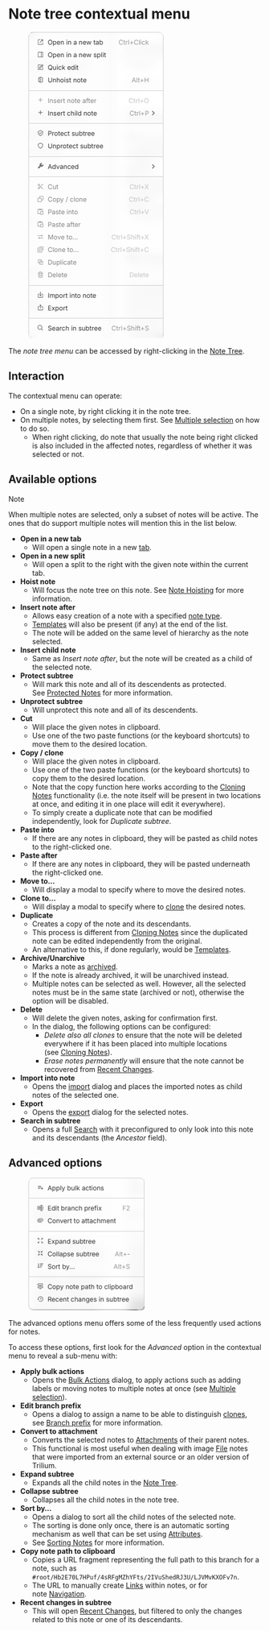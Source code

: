 # Note tree contextual menu
<figure class="image image-style-align-right"><img style="aspect-ratio:269/608;" src="1_Note tree contextual menu_.png" width="269" height="608"></figure>

The _note tree menu_ can be accessed by right-clicking in the <a class="reference-link" href="../Note%20Tree.md">Note Tree</a>.

## Interaction

The contextual menu can operate:

*   On a single note, by right clicking it in the note tree.
*   On multiple notes, by selecting them first. See <a class="reference-link" href="Multiple%20selection.md">Multiple selection</a> on how to do so.
    *   When right clicking, do note that usually the note being right clicked is also included in the affected notes, regardless of whether it was selected or not.

## Available options

> [!NOTE]
> When multiple notes are selected, only a subset of notes will be active. The ones that do support multiple notes will mention this in the list below.

*   **Open in a new tab**
    *   Will open a single note in a new [tab](../Tabs.md).
*   **Open in a new split**
    *   Will open a split to the right with the given note within the current tab.
*   **Hoist note**
    *   Will focus the note tree on this note. See <a class="reference-link" href="../../Navigation/Note%20Hoisting.md">Note Hoisting</a> for more information.
*   **Insert note after**
    *   Allows easy creation of a note with a specified [note type](../../../Note%20Types.md).
    *   <a class="reference-link" href="../../../Advanced%20Usage/Templates.md">Templates</a> will also be present (if any) at the end of the list.
    *   The note will be added on the same level of hierarchy as the note selected.
*   **Insert child note**
    *   Same as _Insert note after_, but the note will be created as a child of the selected note.
*   **Protect subtree**
    *   Will mark this note and all of its descendents as protected. See <a class="reference-link" href="../../Notes/Protected%20Notes.md">Protected Notes</a> for more information.
*   **Unprotect subtree**
    *   Will unprotect this note and all of its descendents.
*   **Cut**
    *   Will place the given notes in clipboard.
    *   Use one of the two paste functions (or the keyboard shortcuts) to move them to the desired location.
*   **Copy / clone**
    *   Will place the given notes in clipboard.
    *   Use one of the two paste functions (or the keyboard shortcuts) to copy them to the desired location.
    *   Note that the copy function here works according to the <a class="reference-link" href="../../Notes/Cloning%20Notes.md">Cloning Notes</a> functionality (i.e. the note itself will be present in two locations at once, and editing it in one place will edit it everywhere).
    *   To simply create a duplicate note that can be modified independently, look for _Duplicate subtree_.
*   **Paste into**
    *   If there are any notes in clipboard, they will be pasted as child notes to the right-clicked one.
*   **Paste after**
    *   If there are any notes in clipboard, they will be pasted underneath the right-clicked one.
*   **Move to…**
    *   Will display a modal to specify where to move the desired notes.
*   **Clone to…**
    *   Will display a modal to specify where to [clone](../../Notes/Cloning%20Notes.md) the desired notes.
*   **Duplicate**
    *   Creates a copy of the note and its descendants.
    *   This process is different from <a class="reference-link" href="../../Notes/Cloning%20Notes.md">Cloning Notes</a> since the duplicated note can be edited independently from the original.
    *   An alternative to this, if done regularly, would be <a class="reference-link" href="../../../Advanced%20Usage/Templates.md">Templates</a>.
*   **Archive/Unarchive**
    *   Marks a note as [archived](../../Notes/Archived%20Notes.md).
    *   If the note is already archived, it will be unarchived instead.
    *   Multiple notes can be selected as well. However, all the selected notes must be in the same state (archived or not), otherwise the option will be disabled.
*   **Delete**
    *   Will delete the given notes, asking for confirmation first.
    *   In the dialog, the following options can be configured:
        *   _Delete also all clones_ to ensure that the note will be deleted everywhere if it has been placed into multiple locations (see <a class="reference-link" href="../../Notes/Cloning%20Notes.md">Cloning Notes</a>).
        *   _Erase notes permanently_ will ensure that the note cannot be recovered from <a class="reference-link" href="../Recent%20Changes.md">Recent Changes</a>.
*   **Import into note**
    *   Opens the [import](../../Import%20%26%20Export.md) dialog and places the imported notes as child notes of the selected one.
*   **Export**
    *   Opens the [export](../../Import%20%26%20Export.md) dialog for the selected notes.
*   **Search in subtree**
    *   Opens a full <a class="reference-link" href="../../Navigation/Search.md">Search</a> with it preconfigured to only look into this note and its descendants (the _Ancestor_ field).

## Advanced options

<figure class="image image-style-align-right"><img style="aspect-ratio:231/263;" src="Note tree contextual menu_.png" width="231" height="263"></figure>

The advanced options menu offers some of the less frequently used actions for notes.

To access these options, first look for the _Advanced_ option in the contextual menu to reveal a sub-menu with:

*   **Apply bulk actions**
    *   Opens the <a class="reference-link" href="../../../Advanced%20Usage/Bulk%20Actions.md">Bulk Actions</a> dialog, to apply actions such as adding labels or moving notes to multiple notes at once (see <a class="reference-link" href="Multiple%20selection.md">Multiple selection</a>).
*   **Edit branch prefix**
    *   Opens a dialog to assign a name to be able to distinguish [clones](../../Notes/Cloning%20Notes.md), see <a class="reference-link" href="../../Notes/Cloning%20Notes/Branch%20prefix.md">Branch prefix</a> for more information.
*   **Convert to attachment**
    *   Converts the selected notes to <a class="reference-link" href="../../Notes/Attachments.md">Attachments</a> of their parent notes.
    *   This functional is most useful when dealing with image <a class="reference-link" href="../../../Note%20Types/File.md">File</a> notes that were imported from an external source or an older version of Trilium.
*   **Expand subtree**
    *   Expands all the child notes in the <a class="reference-link" href="../Note%20Tree.md">Note Tree</a>.
*   **Collapse subtree**
    *   Collapses all the child notes in the note tree.
*   **Sort by…**
    *   Opens a dialog to sort all the child notes of the selected note.
    *   The sorting is done only once, there is an automatic sorting mechanism as well that can be set using <a class="reference-link" href="../../../Advanced%20Usage/Attributes.md">Attributes</a>.
    *   See <a class="reference-link" href="../../Notes/Sorting%20Notes.md">Sorting Notes</a> for more information.
*   **Copy note path to clipboard**
    *   Copies a URL fragment representing the full path to this branch for a note, such as `#root/Hb2E70L7HPuf/4sRFgMZhYFts/2IVuShedRJ3U/LJVMvKXOFv7n`.
    *   The URL to manually create <a class="reference-link" href="../../../Note%20Types/Text/Links.md">Links</a> within notes, or for note <a class="reference-link" href="../../Navigation">Navigation</a>.
*   **Recent changes in subtree**
    *   This will open <a class="reference-link" href="../Recent%20Changes.md">Recent Changes</a>, but filtered to only the changes related to this note or one of its descendants.